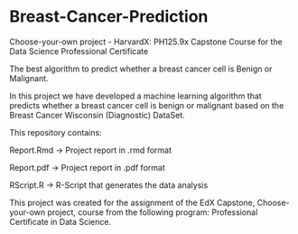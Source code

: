 # Breast-Cancer-Prediction

Choose-your-own project - HarvardX: PH125.9x Capstone Course for the Data Science Professional Certificate

The best algorithm to predict whether a breast cancer cell is Benign or Malignant.

In this project we have developed a machine learning algorithm that predicts whether a breast cancer cell is benign or malignant based on the Breast Cancer Wisconsin (Diagnostic) DataSet. 

This repository contains:

Report.Rmd -> Project report in .rmd format

Report.pdf -> Project report in .pdf format

RScript.R -> R-Script that generates the data analysis

This project was created for the assignment of the EdX Capstone, Choose-your-own project, course from the following program: Professional Certificate in Data Science.
